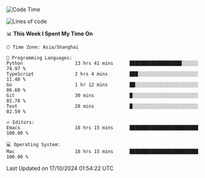 <!--START_SECTION:waka-->
![Code Time](http://img.shields.io/badge/Code%20Time-2%2C240%20hrs%208%20mins-blue)

![Lines of code](https://img.shields.io/badge/From%20Hello%20World%20I%27ve%20Written-308.1%20thousand%20lines%20of%20code-blue)

📊 **This Week I Spent My Time On** 

```text
🕑︎ Time Zone: Asia/Shanghai

💬 Programming Languages: 
Python                   13 hrs 41 mins      ███████████████████░░░░░░   74.97 % 
TypeScript               2 hrs 4 mins        ███░░░░░░░░░░░░░░░░░░░░░░   11.40 % 
Go                       1 hr 12 mins        ██░░░░░░░░░░░░░░░░░░░░░░░   06.60 % 
Git                      30 mins             █░░░░░░░░░░░░░░░░░░░░░░░░   02.78 % 
Text                     28 mins             █░░░░░░░░░░░░░░░░░░░░░░░░   02.59 % 

🔥 Editors: 
Emacs                    18 hrs 15 mins      █████████████████████████   100.00 % 

💻 Operating System: 
Mac                      18 hrs 15 mins      █████████████████████████   100.00 % 
```


 Last Updated on 17/10/2024 01:54:22 UTC
<!--END_SECTION:waka-->
